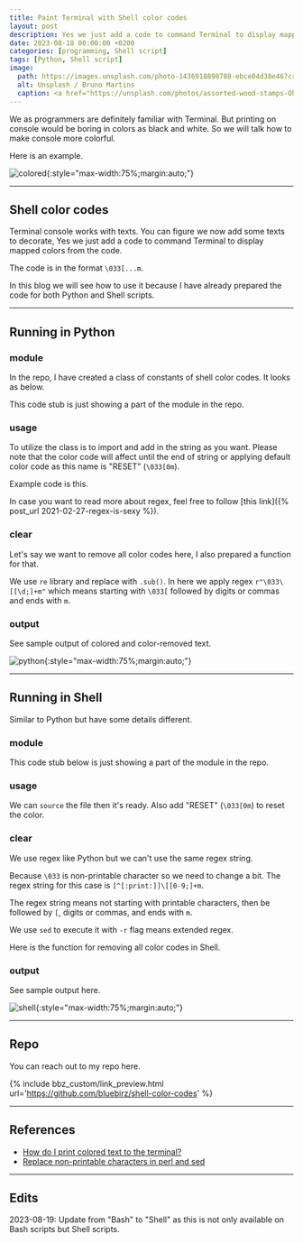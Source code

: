 ```yaml
---
title: Paint Terminal with Shell color codes
layout: post
description: Yes we just add a code to command Terminal to display mapped colors from the code.
date: 2023-08-18 00:00:00 +0200
categories: [programming, Shell script]
tags: [Python, Shell script]
image:
  path: https://images.unsplash.com/photo-1436918898788-ebce04d38e46?crop=entropy&cs=tinysrgb&fit=max&fm=jpg&ixid=M3wxMTc3M3wwfDF8c2VhcmNofDF8fHR5cG9ncmFwaHklMjBjb2xvciUyMHN0YW1wfGVufDB8fHx8MTY5MjI5ODI5MXww&ixlib=rb-4.0.3&q=80&w=2000
  alt: Unsplash / Bruno Martins
  caption: <a href="https://unsplash.com/photos/assorted-wood-stamps-OhJmwB4XWLE">Unsplash / Bruno Martins</a>
---
```


We as programmers are definitely familiar with Terminal. But printing on console would be boring in colors as black and white. So we will talk how to make console more colorful.

Here is an example.

![colored](https://bluebirzdotnet.s3.ap-southeast-1.amazonaws.com/bash-colors/sample_mix_colors.png){:style="max-width:75%;margin:auto;"}

---

## Shell color codes

Terminal console works with texts. You can figure we now add some texts to decorate, Yes we just add a code to command Terminal to display mapped colors from the code.

The code is in the format `\033[...m`.

In this blog we will see how to use it because I have already prepared the code for both Python and Shell scripts.

---

## Running in Python

### module

In the repo, I have created a class of constants of shell color codes. It looks as below.

<script src="https://gist.github.com/bluebirz/900f11ea6baddbd9c5c470763ddf345f.js?file=bash_colors.py"></script>

This code stub is just showing a part of the module in the repo.

### usage

To utilize the class is to import and add in the string as you want. Please note that the color code will affect until the end of string or applying default color code as this name is "RESET" (`\033[0m`).

Example code is this.

<script src="https://gist.github.com/bluebirz/900f11ea6baddbd9c5c470763ddf345f.js?file=py-colored.py"></script>

In case you want to read more about regex, feel free to follow [this link]({% post_url 2021-02-27-regex-is-sexy %}).

### clear

Let's say we want to remove all color codes here, I also prepared a function for that.

<script src="https://gist.github.com/bluebirz/900f11ea6baddbd9c5c470763ddf345f.js?file=py-remove-colors.py"></script>

We use `re` library and replace with `.sub()`. In here we apply regex `r"\033\[[\d;]+m"` which means starting with `\033[` followed by digits or commas and ends with `m`.

### output

See sample output of colored and color-removed text.

![python](https://bluebirzdotnet.s3.ap-southeast-1.amazonaws.com/bash-colors/sample_run_python.png){:style="max-width:75%;margin:auto;"}

---

## Running in Shell

Similar to Python but have some details different.

### module

This code stub below is just showing a part of the module in the repo.

<script src="https://gist.github.com/bluebirz/900f11ea6baddbd9c5c470763ddf345f.js?file=bash_colors.sh"></script>

### usage

We can `source` the file then it's ready. Also add "RESET" (`\033[0m`) to reset the color.

<script src="https://gist.github.com/bluebirz/900f11ea6baddbd9c5c470763ddf345f.js?file=sh-colored.sh"></script>

### clear

We use regex like Python but we can't use the same regex string.

Because `\033` is non-printable character so we need to change a bit. The regex string for this case is `[^[:print:]]\[[0-9;]+m`.

The regex string means not starting with printable characters, then be followed by `[`, digits or commas, and ends with `m`.

We use `sed` to execute it with `-r` flag means extended regex.

Here is the function for removing all color codes in Shell.

<script src="https://gist.github.com/bluebirz/900f11ea6baddbd9c5c470763ddf345f.js?file=sh-remove-colors.sh"></script>

### output

See sample output here.

![shell](https://bluebirzdotnet.s3.ap-southeast-1.amazonaws.com/bash-colors/sample_run_bash.png){:style="max-width:75%;margin:auto;"}

---

## Repo

You can reach out to my repo here.

{% include bbz_custom/link_preview.html url='<https://github.com/bluebirz/shell-color-codes>' %}

---

## References

- [How do I print colored text to the terminal?](https://stackoverflow.com/questions/287871/how-do-i-print-colored-text-to-the-terminal)
- [Replace non-printable characters in perl and sed](https://unix.stackexchange.com/questions/201751/replace-non-printable-characters-in-perl-and-sed/201753#201753)

---

## Edits

2023-08-19: Update from "Bash" to "Shell" as this is not only available on Bash scripts but Shell scripts.
